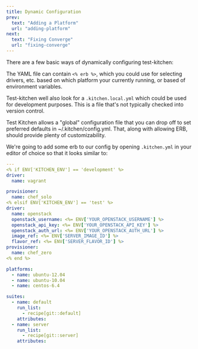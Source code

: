 ```yaml
---
title: Dynamic Configuration
prev:
  text: "Adding a Platform"
  url: "adding-platform"
next:
  text: "Fixing Converge"
  url: "fixing-converge"
---
```


There are a few basic ways of dynamically configuring test-kitchen:

The YAML file can contain `<% erb %>`, which you could use for selecting drivers, etc. based on which platform your currently running, or based of environment variables.

Test-kitchen well also look for a `.kitchen.local.yml` which could be used for development purposes.  This is a file that's not typically checked into version control.

Test Kitchen allows a "global" configuration file that you can drop off to set preferred defaults in ~/.kitchen/config.yml. That, along with allowing ERB, should provide plenty of customizability.


We're going to add some erb to our config by opening `.kitchen.yml` in your editor of choice so that it looks similar to:

~~~yaml
---
<% if ENV['KITCHEN_ENV'] == 'development' %>
driver:
  name: vagrant

provisioner:
  name: chef_solo
<% elsif ENV['KITCHEN_ENV'] == 'test' %>
driver:
  name: openstack
  openstack_username: <%= ENV['YOUR_OPENSTACK_USERNAME'] %>
  openstack_api_key: <%= ENV['YOUR_OPENSTACK_API_KEY'] %>
  openstack_auth_url: <%= ENV['YOUR_OPENSTACK_AUTH_URL'] %>
  image_ref: <%= ENV['SERVER_IMAGE_ID'] %>
  flavor_ref: <%= ENV['SERVER_FLAVOR_ID'] %>
provisioner:
  name: chef_zero
<% end %>

platforms:
  - name: ubuntu-12.04
  - name: ubuntu-10.04
  - name: centos-6.4

suites:
  - name: default
    run_list:
      - recipe[git::default]
    attributes:
  - name: server
    run_list:
      - recipe[git::server]
    attributes:
~~~
